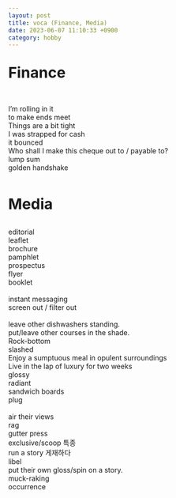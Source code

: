 ```yaml
---
layout: post
title: voca (Finance, Media)
date: 2023-06-07 11:10:33 +0900
category: hobby
---
```

<p style="font-size:30px;"><b> Finance </b></p>
<br/>
I’m rolling in it
<br/>
to make ends meet
<br/>
Things are a bit tight
<br/>
I was strapped for cash
<br/>
it bounced
<br/>
Who shall I make this cheque out to / payable to?
<br/>
lump sum
<br/>
golden handshake
<br/>
<br/>
<p style="font-size:30px;"><b> Media </b></p>
editorial
<br/>
leaflet
<br/>
brochure
<br/>
pamphlet
<br/>
prospectus
<br/>
flyer
<br/>
booklet
<br/>
<br/>
instant messaging
<br/>
screen out / filter out
<br/>
<br/>
leave other dishwashers standing. 
<br/>
put/leave other courses in the shade.
<br/>
Rock-bottom
<br/>
slashed
<br/>
Enjoy a sumptuous meal in opulent surroundings
<br/>
Live in the lap of luxury for two weeks
<br/>
glossy
<br/>
radiant
<br/>
sandwich boards
<br/>
plug
<br/>
<br/>
air their views
<br/>
rag
<br/>
gutter press
<br/>
exclusive/scoop 특종
<br/>
run a story 게재하다
<br/>
libel
<br/>
put their own gloss/spin on a story.
<br/>
muck-raking
<br/>
occurrence